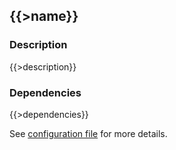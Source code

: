 ## {{>name}} <a name="{{>name}}"></a>

### Description

{{>description}}

### Dependencies

{{>dependencies}}

See [configuration file](./serverless.yml) for more details.